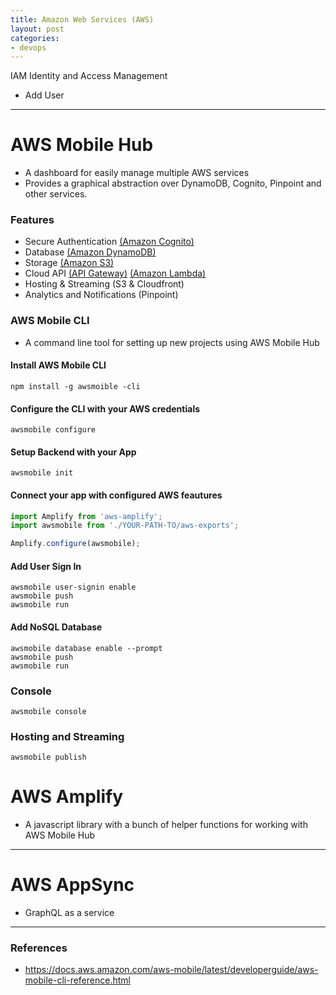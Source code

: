 ```yaml
---
title: Amazon Web Services (AWS)
layout: post
categories:
- devops
---
```


IAM Identity and Access Management

* Add User

-----

# AWS Mobile Hub
* A dashboard for easily manage multiple AWS services
* Provides a graphical abstraction over DynamoDB, Cognito, Pinpoint and other services.

### Features
* Secure Authentication [(Amazon Cognito)](https://aws.amazon.com/cognito/pricing/)
* Database [(Amazon DynamoDB)](https://aws.amazon.com/dynamodb/pricing/)
* Storage [(Amazon S3)](https://aws.amazon.com/s3/pricing/)
* Cloud API [(API Gateway)](https://aws.amazon.com/api-gateway/pricing/) [(Amazon Lambda)](https://aws.amazon.com/lambda/pricing/)
* Hosting & Streaming (S3 & Cloudfront)
* Analytics and Notifications (Pinpoint)

### AWS Mobile CLI
* A command line tool for setting up new projects using AWS Mobile Hub

#### Install AWS Mobile CLI

```
npm install -g awsmoible -cli
```

#### Configure the CLI with your AWS credentials

```
awsmobile configure
```

#### Setup Backend with your App

```
awsmobile init
```

#### Connect your app with configured AWS feautures

```javascript
import Amplify from 'aws-amplify';
import awsmobile from './YOUR-PATH-TO/aws-exports';

Amplify.configure(awsmobile);
```

#### Add User Sign In

```
awsmobile user-signin enable
awsmobile push
awsmobile run
```

#### Add NoSQL Database

```
awsmobile database enable --prompt
awsmobile push
awsmobile run
```

### Console
```
awsmobile console
```

### Hosting and Streaming
```
awsmobile publish
```

# AWS Amplify

* A javascript library with a bunch of helper functions for working with AWS Mobile Hub

-----

# AWS AppSync
* GraphQL as a service

-----

### References

* https://docs.aws.amazon.com/aws-mobile/latest/developerguide/aws-mobile-cli-reference.html

